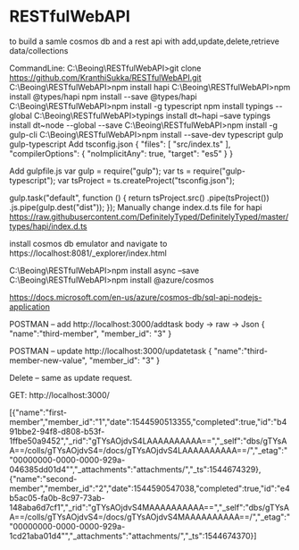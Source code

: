 # RESTfulWebAPI
to build a samle cosmos db and a rest api with add,update,delete,retrieve data/collections

CommandLine:
C:\Beoing\RESTfulWebAPI>git clone https://github.com/KranthiSukka/RESTfulWebAPI.git
C:\Beoing\RESTfulWebAPI>npm install hapi
C:\Beoing\RESTfulWebAPI>npm install @types/hapi
npm install --save @types/hapi
C:\Beoing\RESTfulWebAPI>npm install -g typescript
npm install typings --global
C:\Beoing\RESTfulWebAPI>typings install dt~hapi –save
typings install dt~node --global --save
C:\Beoing\RESTfulWebAPI>npm install -g gulp-cli
C:\Beoing\RESTfulWebAPI>npm install --save-dev typescript gulp gulp-typescript
Add tsconfig.json
{
    "files": [
        "src/index.ts"
    ],
    "compilerOptions": {
        "noImplicitAny": true,
        "target": "es5"
    }
}

Add gulpfile.js
var gulp = require("gulp");
var ts = require("gulp-typescript");
var tsProject = ts.createProject("tsconfig.json");

gulp.task("default", function () {
    return tsProject.src()
        .pipe(tsProject())
        .js.pipe(gulp.dest("dist"));
});
Manually change index.d.ts file for hapi
https://raw.githubusercontent.com/DefinitelyTyped/DefinitelyTyped/master/types/hapi/index.d.ts

install cosmos db emulator and navigate to
https://localhost:8081/_explorer/index.html

C:\Beoing\RESTfulWebAPI>npm install async –save
C:\Beoing\RESTfulWebAPI>npm install @azure/cosmos

https://docs.microsoft.com/en-us/azure/cosmos-db/sql-api-nodejs-application


POSTMAN – add
http://localhost:3000/addtask
body -> raw -> Json
{
 "name":"third-member",
 "member_id": "3"
}

POSTMAN – update
http://localhost:3000/updatetask
{
 "name":"third-member-new-value",
 "member_id": "3"
}

Delete – same as update request.

GET:
http://localhost:3000/

[{"name":"first-member","member_id":"1","date":1544590513355,"completed":true,"id":"b491bbe2-94f8-d808-b53f-1ffbe50a9452","_rid":"gTYsAOjdvS4LAAAAAAAAAA==","_self":"dbs/gTYsAA==/colls/gTYsAOjdvS4=/docs/gTYsAOjdvS4LAAAAAAAAAA==/","_etag":"\"00000000-0000-0000-929a-046385dd01d4\"","_attachments":"attachments/","_ts":1544674329},{"name":"second-member","member_id":"2","date":1544590547038,"completed":true,"id":"e4b5ac05-fa0b-8c97-73ab-148aba6d7cf1","_rid":"gTYsAOjdvS4MAAAAAAAAAA==","_self":"dbs/gTYsAA==/colls/gTYsAOjdvS4=/docs/gTYsAOjdvS4MAAAAAAAAAA==/","_etag":"\"00000000-0000-0000-929a-1cd21aba01d4\"","_attachments":"attachments/","_ts":1544674370}]


